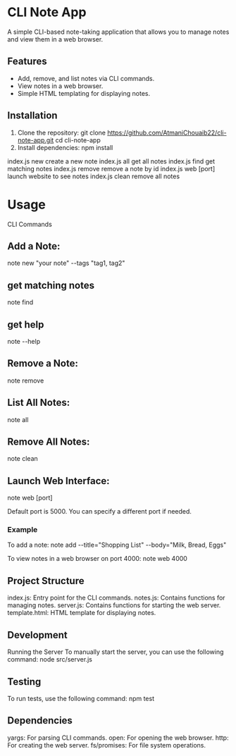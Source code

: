 # CLI Note App

A simple CLI-based note-taking application that allows you to manage notes and view them in a web browser.

## Features

- Add, remove, and list notes via CLI commands.
- View notes in a web browser.
- Simple HTML templating for displaying notes.

## Installation

1. Clone the repository:
   git clone https://github.com/AtmaniChouaib22/cli-note-app.git
   cd cli-note-app
2. Install dependencies:
   npm install
   
index.js new <content>  create a new note
  index.js all            get all notes
  index.js find <filter>  get matching notes
  index.js remove <id>    remove a note by id
  index.js web [port]     launch website to see notes
  index.js clean          remove all notes

# Usage
CLI Commands

## Add a Note:
note new "your note" --tags "tag1, tag2"

## get matching notes
note find <filter>

## get help 
note --help 

## Remove a Note:
note remove <id>

## List All Notes:
note all

## Remove All Notes:
note clean

## Launch Web Interface:
note web [port]

Default port is 5000. You can specify a different port if needed.
### Example
To add a note:
note add --title="Shopping List" --body="Milk, Bread, Eggs"

To view notes in a web browser on port 4000:
note web 4000

## Project Structure
index.js: Entry point for the CLI commands.
notes.js: Contains functions for managing notes.
server.js: Contains functions for starting the web server.
template.html: HTML template for displaying notes.

## Development
Running the Server
To manually start the server, you can use the following command:
node src/server.js

## Testing
To run tests, use the following command:
npm test

## Dependencies
yargs: For parsing CLI commands.
open: For opening the web browser.
http: For creating the web server.
fs/promises: For file system operations.


